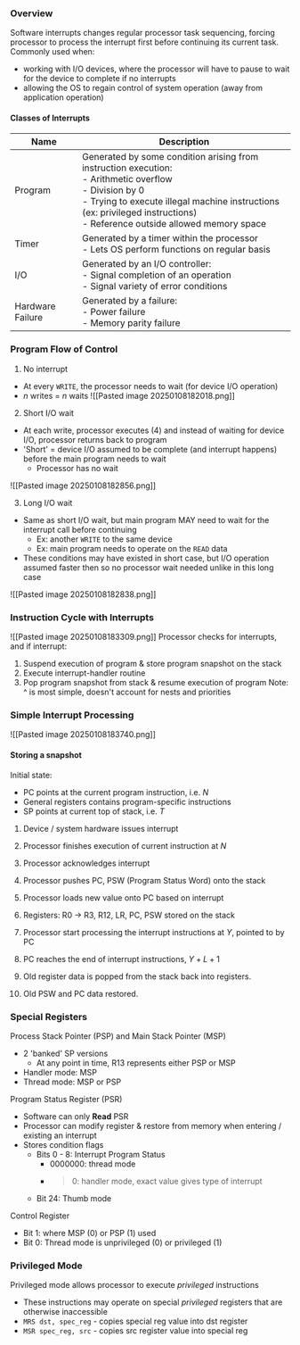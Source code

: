 ### Overview

Software interrupts changes regular processor task sequencing, forcing processor to process the interrupt first before continuing its current task.
Commonly used when:
- working with I/O devices, where the processor will have to pause to wait for the device to complete if no interrupts
- allowing the OS to regain control of system operation (away from application operation)

#### Classes of Interrupts

| Name             | Description                                                                                                                                                                                                                               |
| ---------------- | ----------------------------------------------------------------------------------------------------------------------------------------------------------------------------------------------------------------------------------------- |
| Program          | Generated by some condition arising from instruction execution:<br>- Arithmetic overflow<br>- Division by 0<br>- Trying to execute illegal machine instructions (ex: privileged instructions)<br>- Reference outside allowed memory space |
| Timer            | Generated by a timer within the processor<br>- Lets OS perform functions on regular basis                                                                                                                                                 |
| I/O              | Generated by an I/O controller:<br>- Signal completion of an operation<br>- Signal variety of error conditions                                                                                                                            |
| Hardware Failure | Generated by a failure:<br>- Power failure<br>- Memory parity failure                                                                                                                                                                     |

### Program Flow of Control
1. No interrupt
- At every `WRITE`, the processor needs to wait (for device I/O operation)
- $n$ writes = $n$ waits
![[Pasted image 20250108182018.png]]

2. Short I/O wait
- At each write, processor executes (4) and instead of waiting for device I/O, processor returns back to program
- 'Short' = device I/O assumed to be complete (and interrupt happens) before the main program needs to wait
	- Processor has no wait

![[Pasted image 20250108182856.png]]

3. Long I/O wait
- Same as short I/O wait, but main program MAY need to wait for the interrupt call before continuing
	- Ex: another `WRITE` to the same device
	- Ex: main program needs to operate on the `READ` data 
- These conditions may have existed in short case, but I/O operation assumed faster then so no processor wait needed unlike in this long case

![[Pasted image 20250108182838.png]]

### Instruction Cycle with Interrupts

![[Pasted image 20250108183309.png]]
Processor checks for interrupts, and if interrupt:
1. Suspend execution of program & store program snapshot on the stack
2. Execute interrupt-handler routine
3. Pop program snapshot from stack & resume execution of program
Note: ^ is most simple, doesn't account for nests and priorities

### Simple Interrupt Processing
![[Pasted image 20250108183740.png]]

#### Storing a snapshot

Initial state:
- PC points at the current program instruction, i.e. $N$
- General registers contains program-specific instructions
- SP points at current top of stack, i.e. $T$

1. Device / system hardware issues interrupt
2. Processor finishes execution of current instruction at $N$
3. Processor acknowledges interrupt
4. Processor pushes PC, PSW (Program Status Word) onto the stack
5. Processor loads new value onto PC based on interrupt

6. Registers: R0 -> R3, R12, LR, PC, PSW stored on the stack
7. Processor start processing the interrupt instructions at $Y$, pointed to by PC
8. PC reaches the end of interrupt instructions, $Y + L + 1$
9. Old register data is popped from the stack back into registers.
10. Old PSW and PC data restored.

### Special Registers

Process Stack Pointer (PSP) and Main Stack Pointer (MSP)
- 2 'banked' SP versions
	- At any point in time, R13 represents either PSP or MSP
- Handler mode: MSP
- Thread mode: MSP or PSP

Program Status Register (PSR)
- Software can only **Read** PSR
- Processor can modify register & restore from memory when entering / existing an interrupt
- Stores condition flags
	- Bits 0 - 8: Interrupt Program Status
		- 0000000: thread mode
		- >0: handler mode, exact value gives type of interrupt
	- Bit 24: Thumb mode

Control Register
- Bit 1: where MSP (0) or PSP (1) used
- Bit 0: Thread mode is unprivileged (0) or privileged (1)

### Privileged Mode

Privileged mode allows processor to execute *privileged* instructions
- These instructions may operate on special *privileged* registers that are otherwise inaccessible
- `MRS dst, spec_reg` - copies special reg value into dst register
- `MSR spec_reg, src`  - copies src register value into special reg
